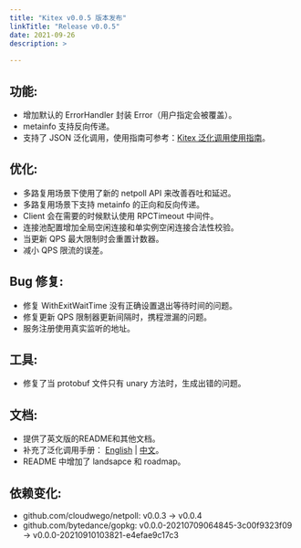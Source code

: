 ```yaml
---
title: "Kitex v0.0.5 版本发布"
linkTitle: "Release v0.0.5"
date: 2021-09-26
description: >
  
---
```


## 功能:

- 增加默认的 ErrorHandler 封装 Error（用户指定会被覆盖）。
- metainfo 支持反向传递。
- 支持了 JSON 泛化调用，使用指南可参考：[Kitex 泛化调用使用指南](https://www.cloudwego.io/zh/docs/tutorials/advanced-feature/generic_call/)。

## 优化:

- 多路复用场景下使用了新的 netpoll API 来改善吞吐和延迟。
- 多路复用场景下支持 metainfo 的正向和反向传递。
- Client 会在需要的时候默认使用 RPCTimeout 中间件。
- 连接池配置增加全局空闲连接和单实例空闲连接合法性校验。
- 当更新 QPS 最大限制时会重置计数器。
- 减小 QPS 限流的误差。

## Bug 修复:

- 修复 WithExitWaitTime 没有正确设置退出等待时间的问题。
- 修复更新 QPS 限制器更新间隔时，携程泄漏的问题。
- 服务注册使用真实监听的地址。

## 工具:

- 修复了当 protobuf 文件只有 unary 方法时，生成出错的问题。

## 文档:

- 提供了英文版的README和其他文档。
- 补充了泛化调用手册： [English](https://www.cloudwego.io/docs/tutorials/advanced-feature/generic_call/) | [中文](https://www.cloudwego.io/zh/docs/tutorials/advanced-feature/generic_call/)。
- README 中增加了 landsapce 和 roadmap。

## 依赖变化:

- github.com/cloudwego/netpoll: v0.0.3 -> v0.0.4
- github.com/bytedance/gopkg: v0.0.0-20210709064845-3c00f9323f09 -> v0.0.0-20210910103821-e4efae9c17c3
